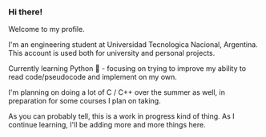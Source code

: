 ### Hi there!

Welcome to my profile.

I'm an engineering student at Universidad Tecnologica Nacional, Argentina. This account is used both for university and personal projects.

Currently learning Python :snake: - focusing on trying to improve my ability to read code/pseudocode and implement on my own.

I'm planning on doing a lot of C / C++ over the summer as well, in preparation for some courses I plan on taking.

As you can probably tell, this is a work in progress kind of thing. As I continue learning, I'll be adding more and more things here.

<!--
**nullspace1/nullspace1** is a ✨ _special_ ✨ repository because its `README.md` (this file) appears on your GitHub profile.

Here are some ideas to get you started:

- 🔭 I’m currently working on different 
- 🌱 I’m currently learning ...
- 👯 I’m looking to collaborate on ...
- 🤔 I’m looking for help with ...
- 💬 Ask me about ...
- 📫 How to reach me: ...
- 😄 Pronouns: ...
- ⚡ Fun fact: ...
-->
